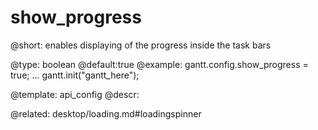 show_progress
=============
@short:
	enables displaying of the progress inside the task bars
	

@type: boolean
@default:true
@example:
gantt.config.show_progress = true;
...
gantt.init("gantt_here");

@template:	api_config
@descr:

@related:
	desktop/loading.md#loadingspinner
